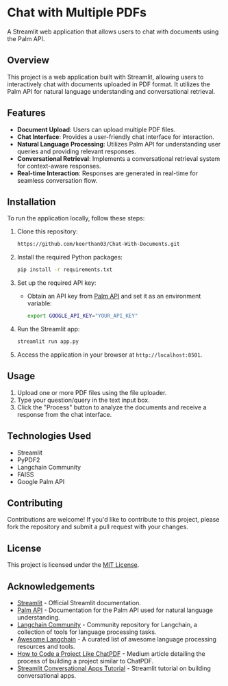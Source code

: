 # Chat with Multiple PDFs

A Streamlit web application that allows users to chat with documents using the Palm API.

## Overview

This project is a web application built with Streamlit, allowing users to interactively chat with documents uploaded in PDF format. It utilizes the Palm API for natural language understanding and conversational retrieval.

## Features

- **Document Upload**: Users can upload multiple PDF files.
- **Chat Interface**: Provides a user-friendly chat interface for interaction.
- **Natural Language Processing**: Utilizes Palm API for understanding user queries and providing relevant responses.
- **Conversational Retrieval**: Implements a conversational retrieval system for context-aware responses.
- **Real-time Interaction**: Responses are generated in real-time for seamless conversation flow.

## Installation

To run the application locally, follow these steps:

1. Clone this repository:

    ```bash
    https://github.com/keerthan03/Chat-With-Documents.git
    ```

2. Install the required Python packages:

    ```bash
    pip install -r requirements.txt
    ```

3. Set up the required API key:

    - Obtain an API key from [Palm API](https://palm-gpt.com/) and set it as an environment variable:

        ```bash
        export GOOGLE_API_KEY="YOUR_API_KEY"
        ```

4. Run the Streamlit app:

    ```bash
    streamlit run app.py
    ```

5. Access the application in your browser at `http://localhost:8501`.

## Usage

1. Upload one or more PDF files using the file uploader.
2. Type your question/query in the text input box.
3. Click the "Process" button to analyze the documents and receive a response from the chat interface.

## Technologies Used

- Streamlit
- PyPDF2
- Langchain Community
- FAISS
- Google Palm API

## Contributing

Contributions are welcome! If you'd like to contribute to this project, please fork the repository and submit a pull request with your changes.

## License

This project is licensed under the [MIT License](LICENSE).
## Acknowledgements

- [Streamlit](https://streamlit.io/) - Official Streamlit documentation.
- [Palm API](https://palm-gpt.com/) - Documentation for the Palm API used for natural language understanding.
- [Langchain Community](https://github.com/langchain/langchain-community) - Community repository for Langchain, a collection of tools for language processing tasks.
- [Awesome Langchain](https://github.com/kyrolabs/awesome-langchain) - A curated list of awesome language processing resources and tools.
- [How to Code a Project Like ChatPDF](https://postor.medium.com/how-to-code-a-project-like-chatpdf-e40441cb4168) - Medium article detailing the process of building a project similar to ChatPDF.
- [Streamlit Conversational Apps Tutorial](https://docs.streamlit.io/develop/tutorials/llms/build-conversational-apps) - Streamlit tutorial on building conversational apps.

